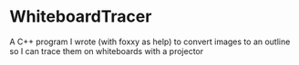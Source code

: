 # WhiteboardTracer
A C++ program I wrote (with foxxy as help) to convert images to an outline so I can trace them on whiteboards with a projector
